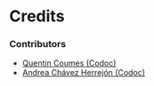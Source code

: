 # Credits

### Contributors

* [Quentin Coumes (Codoc)](https://github.com/qcoumes)
* [Andrea Chávez Herrejón (Codoc)](https://github.com/andreach2713)

